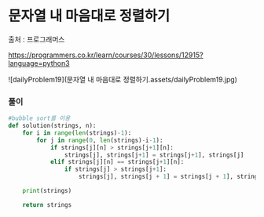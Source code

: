# 문자열 내 마음대로 정렬하기

출처 : 프로그래머스

https://programmers.co.kr/learn/courses/30/lessons/12915?language=python3

![dailyProblem19](문자열 내 마음대로 정렬하기.assets/dailyProblem19.jpg)

### 풀이

```python
#bubble sort를 이용
def solution(strings, n):
    for i in range(len(strings)-1):
        for j in range(0, len(strings)-i-1):
            if strings[j][n] > strings[j+1][n]:
                strings[j], strings[j+1] = strings[j+1], strings[j]
            elif strings[j][n] == strings[j+1][n]:
                if strings[j] > strings[j+1]:
                    strings[j], strings[j + 1] = strings[j + 1], strings[j]

    print(strings)

    return strings
```

